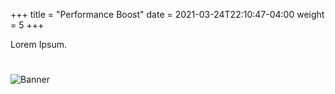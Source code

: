 +++
title = "Performance Boost"
date =  2021-03-24T22:10:47-04:00
weight = 5
+++

Lorem Ipsum.

#
![Banner](/images/fishy.gif)